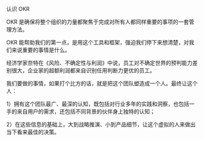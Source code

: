 认识 OKR

OKR 是确保将整个组织的力量都聚焦于完成对所有人都同样重要的事项的一套管理方法。

OKR 能帮助我们的第一点，是用这个工具和框架，强迫我们停下来想清楚，对我们来说重要的事情是什么。

经济学家奈特在《风险、不确定性与利润》中说，员工对不确定世界的预判能力差别很大，企业家的超额利润都来自识别任用判断力更优的员工。

我们要做的事情，如果打个比方的话，就是把这个团队塑造成一个人。最终让这个人：

1）拥有这个团队最广、最深的认知，既包括对行业多年的实践和洞察，也包括一手的来自用户的需求，还包括不同背景的伙伴身上独特的认知；

2）在这些信息的基础上，大到战略推演、小到产品细节，让这个虚拟的人来做出当下看来最佳的决策。
